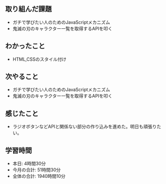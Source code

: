 ## 取り組んだ課題
- ガチで学びたい人のためのJavaScriptメカニズム
- 鬼滅の刃のキャラクター一覧を取得するAPIを叩く
## わかったこと
- HTML,CSSのスタイル付け
## 次やること
- ガチで学びたい人のためのJavaScriptメカニズム
- 鬼滅の刃のキャラクター一覧を取得するAPIを叩く
## 感じたこと
- ラジオボタンなどAPIと関係ない部分の作り込みを進めた。明日も頑張りたい。
## 学習時間
- 本日: 4時間30分
- 今月の合計: 51時間30分
- 全体の合計: 1940時間10分

